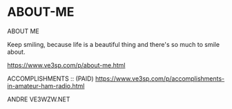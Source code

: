 # ABOUT-ME
ABOUT ME

Keep smiling, because life is a beautiful thing and there's so much to smile about.

https://www.ve3sp.com/p/about-me.html


ACCOMPLISHMENTS ::   (PAID)
https://www.ve3sp.com/p/accomplishments-in-amateur-ham-radio.html


ANDRE VE3WZW.NET
